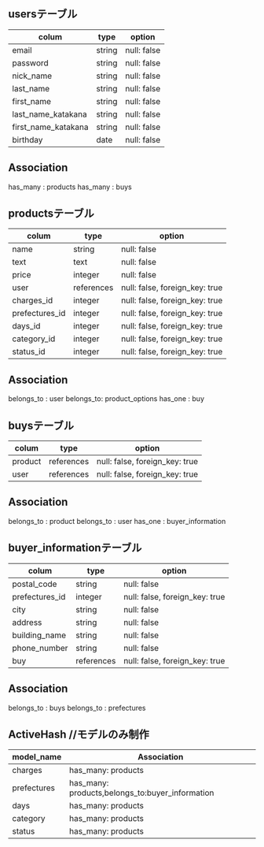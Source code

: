 ## usersテーブル
| colum               | type    | option   |
| ------------------- | ------- | -------- |
| email               | string | null: false |
| password            | string | null: false |
| nick_name           | string | null: false |
| last_name           | string | null: false |
| first_name          | string | null: false |
| last_name_katakana  | string | null: false |
| first_name_katakana | string | null: false |
| birthday            | date   | null: false |

## Association
has_many : products
has_many : buys


## productsテーブル
| colum            | type       | option                         |
| ---------------- | ---------- | ------------------------------ |
| name             | string     | null: false                    |
| text             | text       | null: false                    |
| price            | integer    | null: false                    |
| user             | references | null: false, foreign_key: true |
| charges_id       | integer    | null: false, foreign_key: true |
| prefectures_id   | integer    | null: false, foreign_key: true |
| days_id          | integer    | null: false, foreign_key: true |
| category_id      | integer    | null: false, foreign_key: true |
| status_id        | integer    | null: false, foreign_key: true |

## Association
belongs_to : user
belongs_to: product_options
has_one : buy


## buysテーブル
| colum             | type       | option                         |
| ----------------- | ---------- | ------------------------------ |
| product           | references | null: false, foreign_key: true |
| user              | references | null: false, foreign_key: true |

## Association
belongs_to : product
belongs_to : user
has_one : buyer_information


## buyer_informationテーブル
| colum            | type       | option                         |
| ---------------- | ---------- | ------------------------------ |
| postal_code      | string     | null: false                    |
| prefectures_id   | integer    | null: false, foreign_key: true |
| city             | string     | null: false                    |
| address          | string     | null: false                    |
| building_name    | string     | null: false                    |
| phone_number     | string     | null: false                    |
| buy              | references | null: false, foreign_key: true |

## Association
belongs_to : buys
belongs_to : prefectures


## ActiveHash //モデルのみ制作
| model_name  | Association                                    |
| ----------- | ---------------------------------------------- |
| charges     |has_many: products                              |
| prefectures |has_many: products,belongs_to:buyer_information |
| days        |has_many: products                              |
| category    |has_many: products                              |
| status      |has_many: products                              |